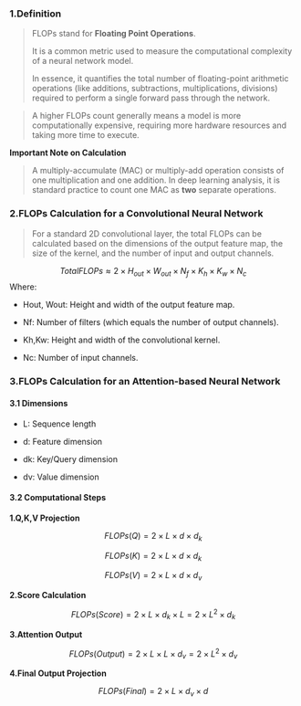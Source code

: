 ### 1.Definition

>FLOPs stand for **Floating Point Operations**. 
>
>It is a common metric used to measure the computational complexity of a neural network model. 
>
>In essence, it quantifies the total number of floating-point arithmetic operations (like additions, subtractions, multiplications, divisions) required to perform a single forward pass through the network.

>A higher FLOPs count generally means a model is more computationally expensive, requiring more hardware resources and taking more time to execute.

**Important Note on Calculation**

>A multiply-accumulate (MAC) or multiply-add operation consists of one multiplication and one addition. In deep learning analysis, it is standard practice to count one MAC as **two** separate operations.

### 2.FLOPs Calculation for a Convolutional Neural Network

>For a standard 2D convolutional layer, the total FLOPs can be calculated based on the dimensions of the output feature map, the size of the kernel, and the number of input and output channels.

$$TotalFLOPs ≈ 2 \times H_{out} \times W_{out} \times N_{f} \times K_{h} \times K_{w} \times N_{c}$$
Where:

- Hout​, Wout​: Height and width of the output feature map. 
    
- Nf​: Number of filters (which equals the number of output channels). 
    
- Kh​,Kw​: Height and width of the convolutional kernel. 
    
- Nc​: Number of input channels.

### 3.FLOPs Calculation for an Attention-based Neural Network

#### 3.1 Dimensions

- L: Sequence length
    
- d: Feature dimension
    
- dk​: Key/Query dimension
    
- dv​: Value dimension

#### 3.2 Computational Steps

**1.Q,K,V Projection**

$$FLOPs(Q) = 2 \times L \times d \times d_k$$

$$FLOPs(K) = 2 \times L \times d \times d_k$$

$$FLOPs(V) = 2 \times L \times d \times d_v$$

**2.Score Calculation**

$$FLOPs(Score)=2 \times L \times d_k \times L=2 \times L^2 \times d_k​$$

**3.Attention Output**

$$FLOPs(Output)=2 \times L \times L \times d_v​=2 \times L^2 \times d_v​$$

**4.Final Output Projection**

$$FLOPs(Final)=2 \times L \times d_v \times d$$

